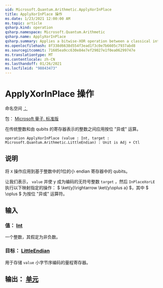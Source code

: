 ```yaml
---
uid: Microsoft.Quantum.Arithmetic.ApplyXorInPlace
title: ApplyXorInPlace 操作
ms.date: 1/23/2021 12:00:00 AM
ms.topic: article
qsharp.kind: operation
qsharp.namespace: Microsoft.Quantum.Arithmetic
qsharp.name: ApplyXorInPlace
qsharp.summary: Applies a bitwise-XOR operation between a classical integer and an integer represented by a register of qubits.
ms.openlocfilehash: 8f338d6638d554f3ead1f3c0e7b6605c7937abd8
ms.sourcegitcommit: 71605ea9cc630e84e7ef29027e1f0ea06299747e
ms.translationtype: MT
ms.contentlocale: zh-CN
ms.lasthandoff: 01/26/2021
ms.locfileid: "98843473"
---
```

# <a name="applyxorinplace-operation"></a>ApplyXorInPlace 操作

命名空间 [：](xref:Microsoft.Quantum.Arithmetic)

包： [Microsoft 量子. 标准版](https://nuget.org/packages/Microsoft.Quantum.Standard)


在传统整数和由 qubits 的寄存器表示的整数之间应用按位 "异或" 运算。

```qsharp
operation ApplyXorInPlace (value : Int, target : Microsoft.Quantum.Arithmetic.LittleEndian) : Unit is Adj + Ctl
```


## <a name="description"></a>说明

将 `X` 操作应用到基于整数中的1位的小 endian 寄存器中的 qubits。

让我们表示， `value` 并使 y 成为编码的无符号整数 `target` ，然后 `InPlaceXorLE` 执行以下映射指定的操作： $ \ket{y}\rightarrow \ket{y\oplus a} $，其中 $ \oplus $ 为按位 "异或" 运算符。

## <a name="input"></a>输入

### <a name="value--int"></a>值： [Int](xref:microsoft.quantum.lang-ref.int)

一个整数，其假定为非负数。


### <a name="target--littleendian"></a>目标： [LittleEndian](xref:Microsoft.Quantum.Arithmetic.LittleEndian)

用于存储 `value` 小字节序编码的量程寄存器。



## <a name="output--unit"></a>输出： [单元](xref:microsoft.quantum.lang-ref.unit)

